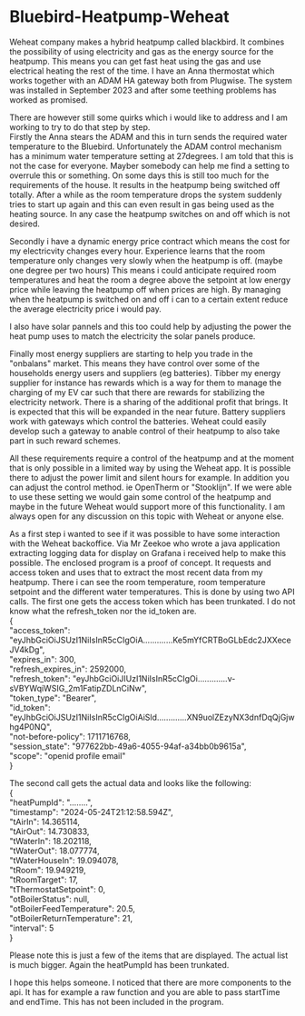 # Bluebird-Heatpump-Weheat

Weheat company makes a hybrid heatpump called blackbird. It combines the possibility of using electricity and gas as the energy source for the heatpump. This means you can get fast heat using the gas and use electrical heating the rest of the time. I have an Anna thermostat which works together with an ADAM HA gateway both from Plugwise. The system was installed in September 2023 and after some teething problems has worked as promised. <br/>

There are however still some quirks which i would like to address and I am working to try to do that step by step. <br/>
Firstly the Anna stears the ADAM and this in turn sends the required water temperature to the Bluebird. Unfortunately the ADAM control mechanism has a minimum water temperature setting at 27degrees.
I am told that this is not the case for everyone. Mayber somebody can help me find a setting to overrule this or something.
On some days this is still too much for the requirements of the house. It results in the heatpump being switched off totally. After a while as the room temperature drops the system suddenly tries to start up again and this can even result in gas being used as the heating source. In any case the heatpump switches on and off which is not desired.<br/>

Secondly i have a dynamic energy price contract which means the cost for my electricvity changes every hour. Experience learns that the room temperature only changes very slowly when the heatpump is off. (maybe one degree per two hours) This means i could anticipate required room temperatures and heat the room a degree above the setpoint at low energy price while leaving the heatpump off when prices are high.
By managing when the heatpump is switched on and off i can to a certain extent reduce the average electricity price i would pay.

I also have solar pannels and this too could help by adjusting the power the heat pump uses to match the electricity the solar panels produce.

Finally most energy suppliers are starting to help you trade in the "onbalans" market. This means they have control over some of the households energy users and suppliers (eg batteries). Tibber my energy supplier for instance has rewards which is a way for them to manage the charging of my EV car such that there are rewards for stabilizing the electricity network. There is a sharing of the additional profit that brings. It is expected that this will be expanded in the near future. Battery suppliers work with gateways which control the batteries. Weheat could easily develop such a gateway to anable control of their heatpump to also take part in such reward schemes.

All these requirements require a control of the heatpump and at the moment that is only possible in a limited way by using the Weheat app.
It is possible there to adjust the power limit and silent hours for example. In addition you can adjust the control method. ie OpenTherm or "Stooklijn".
If we were able to use these setting we would gain some control of the heatpump and maybe in the future Weheat would support more of this functionality.
I am always open for any discussion on this topic with Weheat or anyone else.

As a first step i wanted to see if it was possible to have some interaction with the Weheat backoffice.
Via Mr Zeekoe who wrote a java application extracting logging data for display on Grafana i received help to make this possible.
The enclosed program is a proof of concept. It requests and access token and uses that to extract the most recent data from my heatpump.
There i can see the room temperature, room temperature setpoint and the different water temperatures.
This is done by using two API calls. The first one gets the access token which has been trunkated.
I do not know what the refresh_token nor the id_token are.<br/>
{<br/>
  "access_token": "eyJhbGciOiJSUzI1NiIsInR5cCIgOiA.............Ke5mYfCRTBoGLbEdc2JXXeceJV4kDg",<br/>
  "expires_in": 300,<br/>
  "refresh_expires_in": 2592000,<br/>
  "refresh_token": "eyJhbGciOiJIUzI1NiIsInR5cCIgOi.............v-sVBYWqiWSIG_2m1FatipZDLnCiNw",<br/>
  "token_type": "Bearer",<br/>
  "id_token": "eyJhbGciOiJSUzI1NiIsInR5cCIgOiAiSld.............XN9uolZEzyNX3dnfDqQjGjwhg4P0NQ",<br/>
  "not-before-policy": 1711716768,<br/>
  "session_state": "977622bb-49a6-4055-94af-a34bb0b9615a",<br/>
  "scope": "openid profile email"<br/>
}<br/>

The second call gets the actual data and looks like the following:<br/>
{<br/>
  "heatPumpId": "........",<br/>
  "timestamp": "2024-05-24T21:12:58.594Z",<br/>
  "tAirIn": 14.365114,<br/>
  "tAirOut": 14.730833,<br/>
  "tWaterIn": 18.202118,<br/>
  "tWaterOut": 18.077774,<br/>
  "tWaterHouseIn": 19.094078,<br/>
  "tRoom": 19.949219,<br/>
  "tRoomTarget": 17,<br/>
  "tThermostatSetpoint": 0,<br/>
  "otBoilerStatus": null,<br/>
  "otBoilerFeedTemperature": 20.5,<br/>
  "otBoilerReturnTemperature": 21,<br/>
  "interval": 5<br/>
}<br/>

Please note this is just a few of the items that are displayed. The actual list is much bigger.
Again the heatPumpId has been trunkated.

I hope this helps someone. I noticed that there are more components to the api.
It has for example a raw function and you are able to pass startTime and endTime.
This has not been included in the program.

